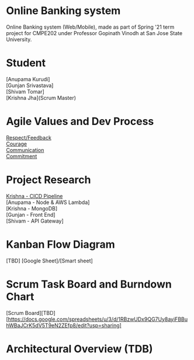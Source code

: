 # Online Banking system
Online Banking system (Web/Mobile), made as part of Spring '21 term project for CMPE202 under Professor Gopinath Vinodh at San Jose State University.
  
# Student

[Anupama Kurudi] <br />
[Gunjan Srivastava] <br />
[Shivam Tomar] <br />
[Krishna Jha](Scrum Master)

# Agile Values and Dev Process 
[Respect/Feedback](https://github.com)  <br />
[Courage](https://github.com)  <br />
[Communication](https://github.com)  <br />
[Commitment](https://github.com)  <br />

# Project Research 
[Krishna - CICD Pipeline](https://github.com) <br />
[Anupama - Node & AWS Lambda] <br />
[Krishna - MongoDB] <br />
[Gunjan - Front End] <br />
[Shivam - API Gateway] <br />

# Kanban Flow Diagram
[TBD] [Google Sheet]/[Smart sheet]

# Scrum Task Board and Burndown Chart
[Scrum Board][TBD] [https://docs.google.com/spreadsheets/u/3/d/1RBzwUDx9QG7Uy8ayiFBBuhWBaJCrK5dV5T9eN2ZEfp8/edit?usp=sharing]

# Architectural Overview (TDB)

